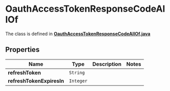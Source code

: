 

# OauthAccessTokenResponseCodeAllOf

The class is defined in **[OauthAccessTokenResponseCodeAllOf.java](../../src/main/java/org/openapitools/model/OauthAccessTokenResponseCodeAllOf.java)**

## Properties

Name | Type | Description | Notes
------------ | ------------- | ------------- | -------------
**refreshToken** | `String` |  | 
**refreshTokenExpiresIn** | `Integer` |  | 




